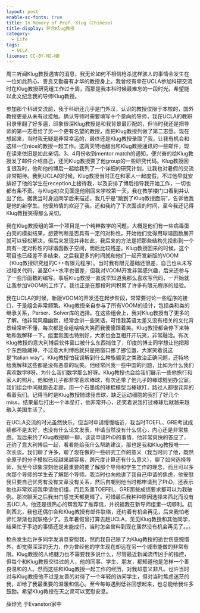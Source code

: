 ```yaml
---
layout: post
enable-sc-fonts: true
title: In Memory of Prof. Klug (Chinese)
title-display: 怀念Klug教授
category:
  - Life
tags:
  - UCLA
license: CC-BY-NC-ND
---
```


周三听闻Klug教授遇害的消息，我无论如何不相信枪杀这样骇人的事情会发生在一位如此热心、善良又勤奋有才华的教授身上。我曾经有幸在UCLA参加科研交流时在Klug教授研究组工作过十周，而那是我本科时候最难忘的一段时光。希望能以此文纪念我的导师Klug教授。

参加那个科研交流前，我于科研还几乎是门外汉，认识的教授仅限于本校的，国外教授更是从未有过接触。确认导师时需要填写十个意向的导师，我在UCLA的教职目录里翻了好多遍，印象很深Klug教授是和我背景最匹配的，但当时我还是把导师的第一志愿给了另一个更有名望的教授，而把Klug教授列做了第二志愿。现在想起来，当时我无疑是非常幸运的，最终还是Klug教授录取了我，让我有机会和这样一位nice的教授一起工作。这两天特地翻出和Klug教授通讯的一些邮件，现在读来依旧是如此亲切。3、4月份收到mentor match的通知，便兴奋的给Klug教授发了邮件介绍自己，还问Klug教授要了他group的一些研究代码。Klug教授回复很及时，他和他的博后一起给我列了一个详细的研究计划，让我也对暑假的交流非常期待。我到UCLA的时候，Klug教授当时正在和家人一起度假，不过他早就安排好了他的学生在reception上接待我，以及安排了博后指导我开始工作，一切也都有条不紊。与Klug初次见面是他刚回来学校第一天，我在教学楼门口看到并认出了他。据我当时身边同学后来描述，我几乎是“跳到了Klug教授面前”，告诉他我是他的新学生。他很热情的欢迎了我，还和我约了下次面谈的时间，至今我还记得Klug教授笑得那么亲切。

我在Klug教授组的第一个项目是一个纯粹数学的问题，大概是他们有一些病毒蛋白壳的模拟结果，想要判断是否具有一定的对称性。开始他们觉得用球谐函数展开就可以轻松解决，但后来发现并非如此，我后来的方法是把那些结构先投影到一个具有一定对称性的球谐函数子空间，而后比较残差。Klug教授回来的时候，这个项目也已经差不多结束，之后我更多的时间就和他们一起开发新版的VOOM（Klug教授研究组的C++有限元程序）。当时我有限元基础还很差，自己也从未写过相关代码，甚至C++水平也很差，但我对VOOM开发非常感兴趣，后来还参与了一些形函数的编写。事后Klug教授一直说早知道我那么喜欢写代码，一开始就让我参加VOOM的工作了。我也正是在那段时间积累了许多有限元程序的经验。

我在UCLA的时候，新版VOOM的开发还在起步阶段，常常要讨论一些程序的接口，于是组会非常频繁。Klug教授亲自参与了所有VOOM的设计，包括类和类的继承关系，Parser、Solver库的选择。在这些组会上，我对Klug教授有了更多的了解。他非常风趣幽默，经常会讲一些笑话，可惜我英语太差又没有相关的文化背景经常听不懂，每次都是全组哈哈大笑而我傻傻跟着笑。Klug教授都会停下来特地和我解释一下。组里氛围也特别好，大家也会互相开开玩笑，非常融洽。有次Klug教授的意大利博后软件窗口被什么东西挡住了，印度的博士同学想让他把那个东西隐藏掉，不过意大利博后就只是把窗口挪了挪位置，大家笑着说这是“Italian way”。Klug教授怕我误解到什么种族偏见之类政治正确问题，还特地给我解释这些都是没有恶意的玩笑。他经常问我一些中国的问题，比如为什么我们喜欢数字8呀，为什么我们数学那么好呀。Klug教授也会给我们展示一些他旅行和家人的照片。他和他儿子都非常喜欢棒球，有次还带了他儿子的棒球棍到办公室。我们组会中间就跑去走廊，用一个石墨烯的球棍模型当棒球打，路过人都很诧异的看着我们。记得当时是Klug教授抛球我击球，缺乏运动细胞的我打了好几个miss，结果最后打出一个本垒打，他非常开心，还笑着说我打过棒球后就越来越融入美国生活了。

在UCLA交流的时光虽然快乐，但当时申请慢慢临近，我当时TOEFL、GRE考试成绩都不是太好，也没有什么论文发表，申请当然没有什么信心，内心还是非常焦虑。我后来约了Klug教授聊一聊，谈谈申请PhD的事情，他非常爽快的答应了，还约了意大利博后一起，看看能给我什么帮助建议。那也是我和Klug教授唯一一次长谈。我们聊了许多，聊了现在做的一些研究工作的意义（我当时问了他，既然全原子的分子模拟已经越来越容易，跨尺度计算还有什么意义），聊了如何选择导师，我至今印象深刻他说最重要的要了解那个导师和学生工作的理念，而且可以多向那个导师的学生去了解那个导师。我当时也向他讲了我自己申请的焦虑，他安慰我只要自己优秀有没有文章没有关系，然后自嘲到他当时都申请到了PhD，还表示他也非常欢迎我申请他们组，而且系里TOEFEL、GRE那些成绩要求都可以为我破例。那次聊天之后我出门感觉天都更晴了。可惜最后我种种原因选择来西北而没有去UCLA，他还是很热心的帮我写了推荐信，并祝福我在新导师组里一切顺利。初到西北，我也还偶尔会和Klug教授有邮件联络，还约着有机会再见，后来我怕老师忙渐渐也就联络少了。去年暑假曾打算去趟UCLA，见见Klug教授和其他同学，结果忙于手边的事情还是未能成行，当时怎会曾料到现在居然没有机会再见了。。。

枪杀发生后许多同学发消息安慰我，然而我自己除了为Klug教授的逝世伤感惋惜外，却觉得深深的无力，作为曾经他的学生现在却远在另一个城市能做的非常有限。Klug教授的人格魅力也不需要我多说什么，尽管最近新闻流传凶手的指控，但每个和Klug教授交往过的人，他的同事、学生、朋友，都知道他是怎样一个善良温和的人。然而这些和Klug教授一起工作的经历，对我却意义非凡。也许当时对与Klug教授他不过是友善的对待了一个年轻的访问学生，但对当时焦虑迷茫的我，却给了我最重要的温暖和信心。至今每每遇到低谷回想起来，也总能给我许多鼓励。希望Klug教授在天之灵可以宽慰安息。

薛烨光
于Evanston家中
